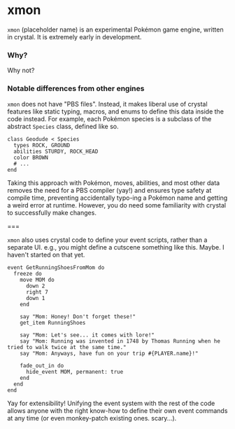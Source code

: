 # xmon

`xmon` (placeholder name) is an experimental Pokémon game engine, written in crystal. It is extremely early in development. 

### Why?

Why not?

### Notable differences from other engines

`xmon` does not have "PBS files". Instead, it makes liberal use of crystal features like static typing, macros, and enums to define this data inside the code instead. For example, each Pokémon species is a subclass of the abstract `Species` class, defined like so.

```crystal
class Geodude < Species
  types ROCK, GROUND
  abilities STURDY, ROCK_HEAD
  color BROWN
  # ...
end
```

Taking this approach with Pokémon, moves, abilities, and most other data removes the need for a PBS compiler (yay!) and ensures type safety at compile time, preventing accidentally typo-ing a Pokémon name and getting a weird error at runtime. However, you do need some familiarity with crystal to successfully make changes.

===

`xmon` also uses crystal code to define your event scripts, rather than a separate UI. e.g., you might define a cutscene something like this. Maybe. I haven't started on that yet.

```crystal
event GetRunningShoesFromMom do
  freeze do
    move MOM do
      down 2
      right 7
      down 1
    end

    say "Mom: Honey! Don't forget these!"
    get_item RunningShoes
    
    say "Mom: Let's see... it comes with lore!"
    say "Mom: Running was invented in 1748 by Thomas Running when he tried to walk twice at the same time."
    say "Mom: Anyways, have fun on your trip #{PLAYER.name}!"
    
    fade_out_in do
      hide_event MOM, permanent: true
    end
  end
end
```

Yay for extensibility! Unifying the event system with the rest of the code allows anyone with the right know-how to define their own event commands at any time (or even monkey-patch existing ones. scary...).